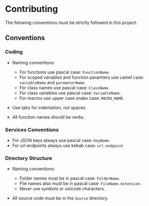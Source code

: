 # Contributing

The folowing conventions must be strictly followed in this project.

## Conventions

### Coding

- Naming conventions:
  - For functions use pascal case: `FunctionName`.
  - For scoped variables and function paramters use camel case: `variableName` and `parameterName`.
  - For class names use pascal case: `ClassName`.
  - For class variables use pascal case: `VariableName`.
  - For macros use upper case snake case: `MACRO_NAME`.
  
- Use tabs for indentation, not spaces.
- All function names should be verbs.

### Services Conventions

- For JSON keys always use pascal case: `KeyName`.
- For url endpoints always use kebab case: `url-endpoint`

### Directory Structure

- Naming conventions:
  - Folder names must be in pascal case: `FolderName`.
  - File names also must be in pascal case: `FileName.extension`.
  - Never use symbols or unicode characters.
  
- All source code must be in the `Source` directory.
